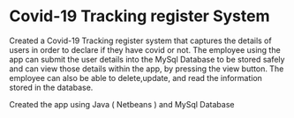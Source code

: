 # Covid-19 Tracking register System
Created a Covid-19 Tracking register system that captures the details of users in order to declare if they have covid or not. 
The employee using the app can submit the user details into the MySql Database to be stored safely and can view those details within the app, by pressing the view button.
The employee can also be able to delete,update, and read the information stored in the database.

Created the app using Java ( Netbeans ) and MySql Database
 
